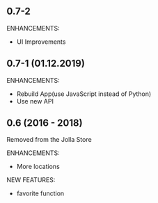 ## 0.7-2

ENHANCEMENTS:
* UI Improvements

## 0.7-1 (01.12.2019)

ENHANCEMENTS:
* Rebuild App(use JavaScript instead of Python)
* Use new API

## 0.6 (2016 - 2018)
Removed from the Jolla Store

ENHANCEMENTS:
*  More locations

NEW FEATURES:
*  favorite function

